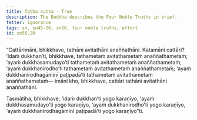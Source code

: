 ```yaml
---
title: Tatha sutta - True
description: The Buddha describes the Four Noble Truths in brief.
fetter: ignorance
tags: sn, sn45-56, sn56, four noble truths, effort
id: sn56.20
---
```


“Cattārimāni, bhikkhave, tathāni avitathāni anaññathāni. Katamāni cattāri? ‘Idaṁ dukkhan’ti, bhikkhave, tathametaṁ avitathametaṁ anaññathametaṁ; ‘ayaṁ dukkhasamudayo’ti tathametaṁ avitathametaṁ anaññathametaṁ; ‘ayaṁ dukkhanirodho’ti tathametaṁ avitathametaṁ anaññathametaṁ; ‘ayaṁ dukkhanirodhagāminī paṭipadā’ti tathametaṁ avitathametaṁ anaññathametaṁ— imāni kho, bhikkhave, cattāri tathāni avitathāni anaññathāni.

Tasmātiha, bhikkhave, ‘idaṁ dukkhan’ti yogo karaṇīyo,
‘ayaṁ dukkhasamudayo’ti yogo karaṇīyo,
‘ayaṁ dukkhanirodho’ti yogo karaṇīyo,
‘ayaṁ dukkhanirodhagāminī paṭipadā’ti yogo karaṇīyo”ti.
